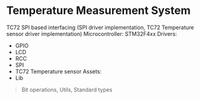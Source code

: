 # Temperature Measurement System
TC72 SPI based interfacing (SPI driver implementation, TC72 Temperature sensor driver implementation)
Microcontroller: STM32F4xx
Drivers:
* GPIO
* LCD
* RCC
* SPI
* TC72 Temperature sensor
Assets:
* Lib
> Bit operations,
> Utils,
> Standard types
